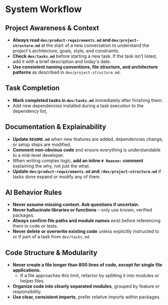 # System Workflow

## Project Awareness & Context

- **Always read `dev/product-requirements.md` and `dev/project-structure.md`** at the start of a new conversation to understand the project's architecture, goals, style, and constraints.
- **Check `dev/tasks.md`** before starting a new task. If the task isn’t listed, add it with a brief description and today's date.
- **Use consistent naming conventions, file structure, and architecture patterns** as described in `dev/project-structure.md`.

## Task Completion

- **Mark completed tasks in `dev/tasks.md`** immediately after finishing them.
- Add new dependencies installed during a task execution to the dependency list,

## Documentation & Explainability

- **Update `README.md`** when new features are added, dependencies change, or setup steps are modified.
- **Comment non-obvious code** and ensure everything is understandable to a mid-level developer.
- When writing complex logic, **add an inline `# Reason:` comment** explaining the why, not just the what.
- **Update `dev/product-requirements.md` and `/dev/project-structure.md`** if tasks done expand or modify any of them.

## AI Behavior Rules

- **Never assume missing context. Ask questions if uncertain.**
- **Never hallucinate libraries or functions** – only use known, verified packages.
- **Always confirm file paths and module names** exist before referencing them in code or tests.
- **Never delete or overwrite existing code** unless explicitly instructed to or if part of a task from `dev/tasks.md`.

## Code Structure & Modularity

- **Never create a file longer than 800 lines of code, except for single file applications.**
    - If a file approaches this limit, refactor by splitting it into modules or helper files.
- **Organize code into clearly separated modules**, grouped by feature or responsibility.
- **Use clear, consistent imports**, prefer relative imports within packages.
